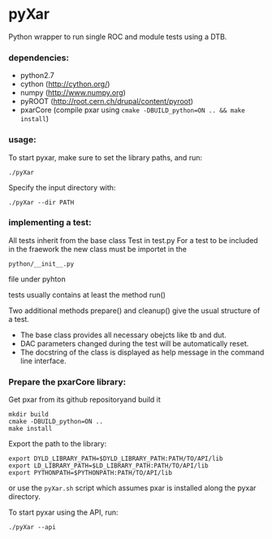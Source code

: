 # pyXar

Python wrapper to run single ROC and module tests using a DTB.

### dependencies:
- python2.7
- cython (http://cython.org/)
- numpy (http://www.numpy.org)
- pyROOT (http://root.cern.ch/drupal/content/pyroot)
- pxarCore (compile pxar using `cmake -DBUILD_python=ON .. && make install`)

### usage:

To start pyxar, make sure to set the library paths, and run:

    ./pyXar
    
Specify the input directory with:

    ./pyXar --dir PATH

### implementing a test:

All tests inherit from the base class Test in test.py
For a test to be included in the fraework the new class must be importet in the 

    python/__init__.py
file under pyhton

tests usually contains at least the method run()

Two additional methods prepare() and cleanup() give the usual structure of a test.

- The base class provides all necessary obejcts like tb and dut.
- DAC parameters changed during the test will be automatically reset.
- The docstring of the class is displayed as help message in the command line interface.


### Prepare the pxarCore library:
Get pxar from its github repositoryand build it

```
mkdir build
cmake -DBUILD_python=ON ..
make install
```

Export the path to the library:

```
export DYLD_LIBRARY_PATH=$DYLD_LIBRARY_PATH:PATH/TO/API/lib
export LD_LIBRARY_PATH=$LD_LIBRARY_PATH:PATH/TO/API/lib
export PYTHONPATH=$PYTHONPATH:PATH/TO/API/lib
```
or use the `pyXar.sh` script which assumes pxar is installed along the pyxar directory.
    
To start pyxar using the API, run:

```
./pyXar --api
```
